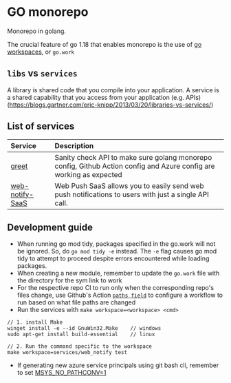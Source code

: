 # GO monorepo
Monorepo in golang. 

The crucial feature of go 1.18 that enables monorepo is the use of [go workspaces](https://go.dev/doc/tutorial/workspaces), or `go.work`

## `libs` vs `services`
A library is shared code that you compile into your application. A service is a shared capability that you access from your application (e.g. APIs) (https://blogs.gartner.com/eric-knipp/2013/03/20/libraries-vs-services/)

## List of services
| Service                                          | Description                                                                                                         |
| :----------------------------------------------- | :------------------------------------------------------------------------------------------------------------------ |
| [greet](services/greet/README.md)                | Sanity check API to make sure golang monorepo config, Github Action config and Azure config are working as expected |
| [web-notify-SaaS](services/web_notify/README.md) | Web Push SaaS allows you to easily send web push notifications to users with just a single API call.                |

## Development guide
- When running go mod tidy, packages specified in the go.work will not be ignored. So, do `go mod tidy -e` instead. The `-e` flag causes go mod tidy to attempt to proceed despite errors encountered while loading packages.
- When creating a new module, remember to update the `go.work` file with the directory for the sym link to work
- For the respective repo CI to run only when the corresponding repo's files change, use Github's Action [`paths field`](https://docs.github.com/en/actions/using-workflows/workflow-syntax-for-github-actions#onpushpull_requestpull_request_targetpathspaths-ignore) to configure a workflow to run based on what file paths are changed
- Run the services with `make workspace=<workspace> <cmd>`
```
// 1. install Make
winget install -e --id GnuWin32.Make    // windows
sudo apt-get install build-essential    // linux

// 2. Run the command specific to the workspace
make workspace=services/web_notify test
```
- If generating new azure service principals using git bash cli, remember to set [MSYS_NO_PATHCONV=1](https://github.com/Azure/azure-cli/issues/16317#issuecomment-768755622)